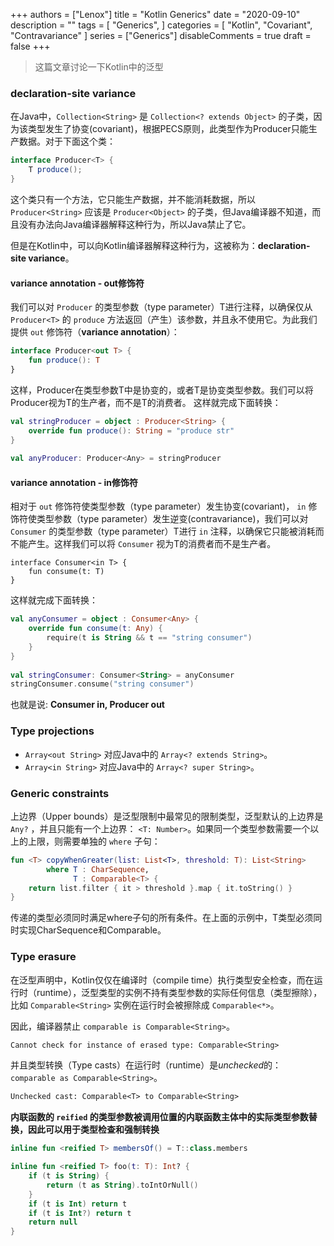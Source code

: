+++
authors = ["Lenox"]
title = "Kotlin Generics"
date = "2020-09-10"
description = ""
tags = [
    "Generics",
]
categories = [
    "Kotlin",
    "Covariant",
    "Contravariance"
]
series = ["Generics"]
disableComments = true
draft = false
+++

> 这篇文章讨论一下Kotlin中的泛型

### declaration-site variance

在Java中，`Collection<String>` 是 `Collection<? extends Object>` 的子类，因为该类型发生了协变(covariant)，根据PECS原则，此类型作为Producer只能生产数据。对于下面这个类：

```java
interface Producer<T> {
    T produce();
}
```

这个类只有一个方法，它只能生产数据，并不能消耗数据，所以 `Producer<String>` 应该是 `Producer<Object>` 的子类，但Java编译器不知道，而且没有办法向Java编译器解释这种行为，所以Java禁止了它。

但是在Kotlin中，可以向Kotlin编译器解释这种行为，这被称为：**declaration-site variance**。

#### variance annotation - out修饰符

我们可以对 `Producer` 的类型参数（type parameter）T进行注释，以确保仅从 `Producer<T>` 的 `produce` 方法返回（产生）该参数，并且永不使用它。为此我们提供 `out` 修饰符（**variance annotation**）：

```kotlin
interface Producer<out T> {  
    fun produce(): T  
}
```

这样，Producer在类型参数T中是协变的，或者T是协变类型参数。我们可以将Producer视为T的生产者，而不是T的消费者。
这样就完成下面转换：

```kotlin
val stringProducer = object : Producer<String> {  
    override fun produce(): String = "produce str"  
}  
  
val anyProducer: Producer<Any> = stringProducer
```

#### variance annotation - in修饰符

相对于 `out` 修饰符使类型参数（type parameter）发生协变(covariant)， `in` 修饰符使类型参数（type parameter）发生逆变(contravariance)，我们可以对 `Consumer` 的类型参数（type parameter）T进行 `in` 注释，以确保它只能被消耗而不能产生。这样我们可以将 `Consumer` 视为T的消费者而不是生产者。

```kotin
interface Consumer<in T> {  
    fun consume(t: T)  
}
```

这样就完成下面转换：

```kotlin
val anyConsumer = object : Consumer<Any> {  
    override fun consume(t: Any) {  
        require(t is String && t == "string consumer")  
    }  
}  
  
val stringConsumer: Consumer<String> = anyConsumer  
stringConsumer.consume("string consumer")
```

也就是说: **Consumer in, Producer out**

### Type projections

* `Array<out String>` 对应Java中的 `Array<? extends String>`。
* `Array<in String>` 对应Java中的 `Array<? super String>`。

### Generic constraints

上边界（Upper bounds）是泛型限制中最常见的限制类型，泛型默认的上边界是 `Any?` ，并且只能有一个上边界：
`<T: Number>`。如果同一个类型参数需要一个以上的上限，则需要单独的 `where` 子句：

```kotlin
fun <T> copyWhenGreater(list: List<T>, threshold: T): List<String>  
        where T : CharSequence,
              T : Comparable<T> {  
    return list.filter { it > threshold }.map { it.toString() }  
}
```

传递的类型必须同时满足where子句的所有条件。在上面的示例中，T类型必须同时实现CharSequence和Comparable。

### Type erasure

在泛型声明中，Kotlin仅仅在编译时（compile time）执行类型安全检查，而在运行时（runtime），泛型类型的实例不持有类型参数的实际任何信息（类型擦除），比如 `Comparable<String>` 实例在运行时会被擦除成 `Comparable<*>`。

因此，编译器禁止 `comparable is Comparable<String>`。

```txt
Cannot check for instance of erased type: Comparable<String>
```

并且类型转换（Type casts）在运行时（runtime）是*unchecked*的：`comparable as Comparable<String>`。

```txt
Unchecked cast: Comparable<T> to Comparable<String>
```

**内联函数的 `reified` 的类型参数被调用位置的内联函数主体中的实际类型参数替换，因此可以用于类型检查和强制转换**

```kotlin
inline fun <reified T> membersOf() = T::class.members

inline fun <reified T> foo(t: T): Int? {  
    if (t is String) {  
        return (t as String).toIntOrNull()  
    }  
    if (t is Int) return t  
    if (t is Int?) return t  
    return null  
}
```
